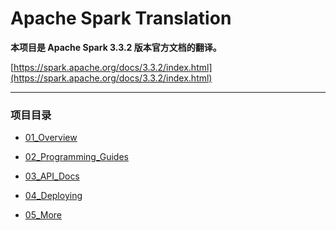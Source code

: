 # Apache Spark Translation

**本项目是 Apache Spark 3.3.2 版本官方文档的翻译。**

[https://spark.apache.org/docs/3.3.2/index.html](https://spark.apache.org/docs/3.3.2/index.html)

-----------------------------------------------------------

### 项目目录

- [01_Overview]()
	
- [02_Programming_Guides]()
	
- [03_API_Docs]()
	
- [04_Deploying]()
	
- [05_More]()